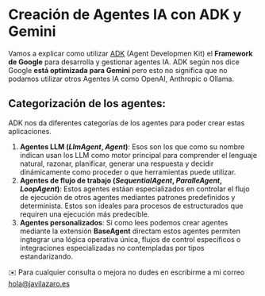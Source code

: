 # Creación de Agentes IA con ADK y Gemini
Vamos a explicar como utilizar [ADK](https://google.github.io/adk-docs/) (Agent Developmen Kit) el **Framework de Google** para desarrolla y gestionar agentes IA.
ADK según nos dice Google **está optimizada para Gemini** pero esto no significa que no podamos utilizar otros Agentes IA como OpenAI, Anthropic o Ollama.

## Categorización de los agentes:
ADK nos da diferentes categorías de los agentes para poder crear estas aplicaciones.

1. **Agentes LLM (*LlmAgent*, *Agent*)**: Esos son los que como su nombre indican usan los LLM como motor principal para comprender el lenguaje natural, razonar, planificar, generar una respuesta y decidir dinámicamente como proceder o que herramientas puede utilizar.
2. **Agentes de flujo de trabajo (*SequentialAgent*, *ParalleAgent*, *LoopAgent*)**: Estos agentes estáan especializados en controlar el flujo de ejecución de otros agentes mediantes patrones predefinidos y determinista. Estos son ideales para procesos de estructurados que requiren una ejecución más predecible.
3. **Agentes personalizados**: Si como lees podemos crear agentes mediante la extensión **BaseAgent** directam estos agentes permiten ingtegrar una lógica operativa única, flujos de control específicos o integraciones especializadas no contempladas por tipos estandarizando.

✉️ Para cualquier consulta o mejora no dudes en escribirme a mi correo [hola@javilazaro.es](mailto:hola@javilazaro.es)